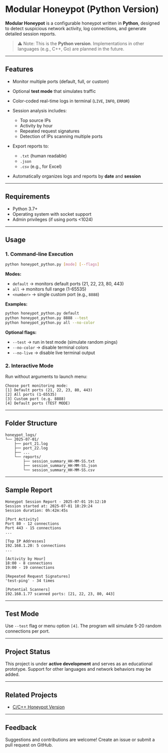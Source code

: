 # Modular Honeypot (Python Version)

**Modular Honeypot** is a configurable honeypot written in **Python**, designed to detect suspicious network activity, log connections, and generate detailed session reports.

> ⚠ Note: This is the **Python version**. Implementations in other languages (e.g., C++, Go) are planned in the future.

---

## Features

* Monitor multiple ports (default, full, or custom)
* Optional **test mode** that simulates traffic
* Color-coded real-time logs in terminal (`LIVE`, `INFO`, `ERROR`)
* Session analysis includes:

  * Top source IPs
  * Activity by hour
  * Repeated request signatures
  * Detection of IPs scanning multiple ports
* Export reports to:

  * `.txt` (human readable)
  * `.json`
  * `.csv` (e.g., for Excel)
* Automatically organizes logs and reports by **date** and **session**

---

## Requirements

* Python 3.7+
* Operating system with socket support
* Admin privileges (if using ports <1024)

---

## Usage

### 1. Command-line Execution

```bash
python honeypot_python.py [mode] [--flags]
```

**Modes:**

* `default` → monitors default ports (21, 22, 23, 80, 443)
* `all` → monitors full range (1-65535)
* `<number>` → single custom port (e.g., `8888`)

**Examples:**

```bash
python honeypot_python.py default
python honeypot_python.py 8888 --test
python honeypot_python.py all --no-color
```

**Optional flags:**

* `--test` → run in test mode (simulate random pings)
* `--no-color` → disable terminal colors
* `--no-live` → disable live terminal output

### 2. Interactive Mode

Run without arguments to launch menu:

```
Choose port monitoring mode:
[1] Default ports (21, 22, 23, 80, 443)
[2] All ports (1-65535)
[3] Custom port (e.g. 8888)
[4] Default ports (TEST MODE)
```

---

## Folder Structure

```
honeypot_logs/
└── 2025-07-01/
    ├── port_21.log
    ├── port_22.log
    ├── ...
    └── reports/
        ├── session_summary_HH-MM-SS.txt
        ├── session_summary_HH-MM-SS.json
        └── session_summary_HH-MM-SS.csv
```

---

## Sample Report

```
Honeypot Session Report - 2025-07-01 19:12:10
Session started at: 2025-07-01 18:29:24
Session duration: 0h:42m:45s

[Port Activity]
Port 80 - 12 connections
Port 443 - 15 connections
...

[Top IP Addresses]
192.168.1.20: 5 connections
...

[Activity by Hour]
18:00 - 8 connections
19:00 - 19 connections

[Repeated Request Signatures]
'test-ping' - 34 times

[Potential Scanners]
192.168.1.77 scanned ports: [21, 22, 23, 80, 443]
```

---

## Test Mode

Use `--test` flag or menu option `[4]`. The program will simulate 5-20 random connections per port.

---

## Project Status

This project is under **active development** and serves as an educational prototype. Support for other languages and network behaviors may be added.

---
## Related Projects

- [C/C++ Honeypot Version](https://github.com/ziulko/PORTFOLIO/tree/main/C%3AC%2B%2B/honeypot_C%3AC%2B%2B)
---

## Feedback

Suggestions and contributions are welcome! Create an issue or submit a pull request on GitHub.
